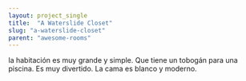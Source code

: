 ```yaml
---
layout: project_single
title:  "A Waterslide Closet"
slug: "a-waterslide-closet"
parent: "awesome-rooms"
---
```

la habitación es muy grande y simple. Que tiene un tobogán para una piscina. Es muy divertido. La cama es blanco y moderno.